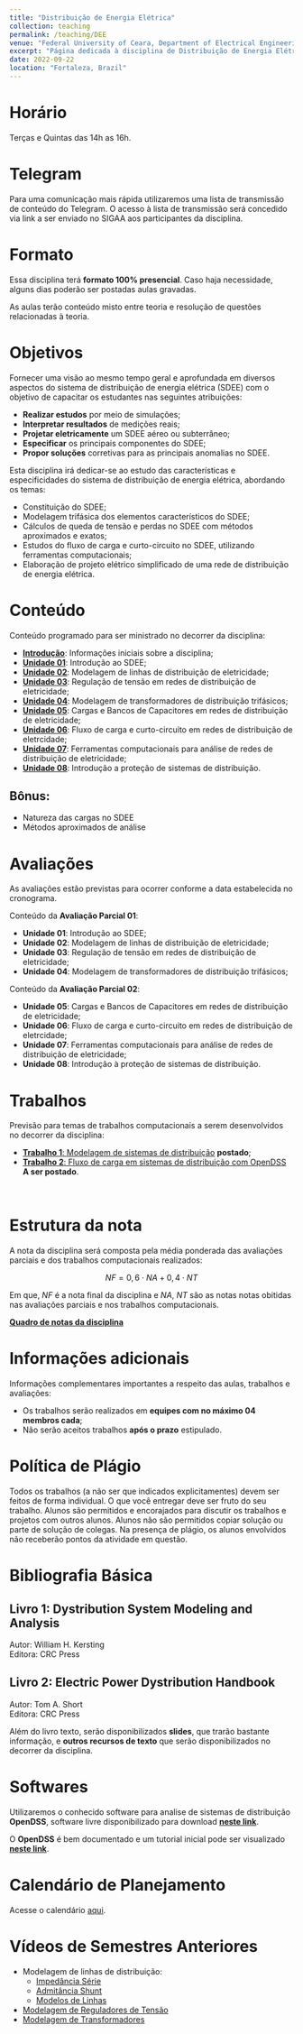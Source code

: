 ```yaml
---
title: "Distribuição de Energia Elétrica"
collection: teaching
permalink: /teaching/DEE
venue: "Federal University of Ceara, Department of Electrical Engineering"
excerpt: "Página dedicada à disciplina de Distribuição de Energia Elétrica"
date: 2022-09-22
location: "Fortaleza, Brazil"
---
```


# Horário

Terças e Quintas das 14h as 16h.

# Telegram

Para uma comunicação mais rápida utilizaremos uma lista de transmissão de conteúdo do Telegram. O acesso à lista de transmissão será concedido via link a ser enviado no SIGAA aos participantes da disciplina.

# Formato

Essa disciplina terá **formato 100% presencial**. Caso haja necessidade, alguns dias poderão ser postadas aulas gravadas.

As aulas terão conteúdo misto entre teoria e resolução de questões relacionadas à teoria.

# Objetivos

Fornecer uma visão ao mesmo tempo geral e aprofundada em diversos aspectos do sistema de distribuição de energia elétrica (SDEE) com o objetivo de capacitar os estudantes nas seguintes atribuições:
- **Realizar estudos** por meio de simulações;
- **Interpretar resultados** de medições reais;
- **Projetar eletricamente** um SDEE aéreo ou subterrâneo;
- **Especificar** os principais componentes do SDEE;
- **Propor soluções** corretivas para as principais anomalias no SDEE.

Esta disciplina irá dedicar-se ao estudo das características e especificidades do sistema de distribuição de energia elétrica, abordando os temas:
- Constituição do SDEE;
- Modelagem trifásica dos elementos característicos do SDEE;
- Cálculos de queda de tensão e perdas no SDEE com métodos aproximados e exatos;
- Estudos do fluxo de carga e curto-circuito no SDEE, utilizando ferramentas computacionais;
- Elaboração de projeto elétrico simplificado de uma rede de distribuição de energia elétrica.

# Conteúdo

Conteúdo programado para ser ministrado no decorrer da disciplina:
- [**Introdução**](/teaching/DEE/Introducao): Informações iniciais sobre a disciplina;
- [**Unidade 01**](/teaching/DEE/Unidade-01): Introdução ao SDEE;
- [**Unidade 02**](/teaching/DEE/Unidade-02): Modelagem de linhas de distribuição de eletricidade;
- [**Unidade 03**](/teaching/DEE/Unidade-03): Regulação de tensão em redes de distribuição de eletricidade;
- [**Unidade 04**](/teaching/DEE/Unidade-04): Modelagem de transformadores de distribuição trifásicos;
- [**Unidade 05**](/teaching/DEE/Unidade-05): Cargas e Bancos de Capacitores em redes de distribuição de eletricidade; 
- [**Unidade 06**](/teaching/DEE/Unidade-06): Fluxo de carga e curto-circuito em redes de distribuição de eletrcidade;
- [**Unidade 07**](/teaching/DEE/Unidade-07): Ferramentas computacionais para análise de redes de distribuição de eletricidade;
- [**Unidade 08**](/teaching/DEE/Unidade-08): Introdução a proteção de sistemas de distribuição.

## Bônus:
- Natureza das cargas no SDEE
- Métodos aproximados de análise

# Avaliações

As avaliações estão previstas para ocorrer conforme a data estabelecida no cronograma.

Conteúdo da **Avaliação Parcial 01**:
- **Unidade 01**: Introdução ao SDEE;
- **Unidade 02**: Modelagem de linhas de distribuição de eletricidade;
- **Unidade 03**: Regulação de tensão em redes de distribuição de eletricidade;
- **Unidade 04**: Modelagem de transformadores de distribuição trifásicos;

Conteúdo da **Avaliação Parcial 02**:
- **Unidade 05**: Cargas e Bancos de Capacitores em redes de distribuição de eletricidade; 
- **Unidade 06**: Fluxo de carga e curto-circuito em redes de distribuição de eletrcidade;
- **Unidade 07**: Ferramentas computacionais para análise de redes de distribuição de eletricidade;
- **Unidade 08**: Introdução à proteção de sistemas de distribuição.

# Trabalhos

Previsão para temas de trabalhos computacionais a serem desenvolvidos no decorrer da disciplina:
- [**Trabalho 1**: Modelagem de sistemas de distribuição](/teaching/DEE-2022-1/Trabalho-01) **postado**;
- [**Trabalho 2**: Fluxo de carga em sistemas de distribuição com OpenDSS](/teaching/DEE-2022-1/Trabalho-02) **A ser postado**.

<br>
<!-- [**Lista de divisão das equipes de trabalho**](/teaching/DEE-2021/Trabalho-01/Equipes) -->

# Estrutura da nota

A nota da disciplina será composta pela média ponderada das avaliações parciais e dos trabalhos computacionais realizados:

$$NF = 0,6 \cdot NA + 0,4 \cdot NT$$

Em que, $NF$ é a nota final da disciplina e $NA$, $NT$ são as notas notas obitidas nas avaliações parciais e nos trabalhos computacionais.

[**Quadro de notas da disciplina**](/teaching/DEE-2022-1/notas)

# Informações adicionais

Informações complementares importantes a respeito das aulas, trabalhos e avaliações:
- Os trabalhos serão realizados em **equipes com no máximo 04 membros cada**;
- Não serão aceitos trabalhos **após o prazo** estipulado.

# Política de Plágio

Todos os trabalhos (a não ser que indicados explicitamentes) devem ser feitos de forma individual. O que você entregar deve ser fruto do seu trabalho. Alunos são permitidos e encorajados para discutir os trabalhos e projetos com outros alunos. Alunos não são permitidos copiar solução ou parte de solução de colegas. Na presença de plágio, os alunos envolvidos não receberão pontos da atividade em questão.

# Bibliografia Básica


## Livro 1: Dystribution System Modeling and Analysis
Autor: William H. Kersting <br>
Editora: CRC Press <br>

## Livro 2: Electric Power Dystribution Handbook
Autor: Tom A. Short <br>
Editora: CRC Press <br>


Além do livro texto, serão disponibilizados **slides**, que trarão bastante informação, e **outros recursos de texto** que serão disponibilizados no decorrer da disciplina.

# Softwares

Utilizaremos o conhecido software para analise de sistemas de distribuição **OpenDSS**, software livre disponibilizado para download [**neste link**](https://sourceforge.net/projects/electricdss/).

O **OpenDSS** é bem documentado e um tutorial inicial pode ser visualizado [**neste link**](http://sourceforge.net/p/electricdss/code/HEAD/tree/trunk/Distrib/Doc/OpenDSSPrimer.pdf).

# Calendário de Planejamento

Acesse o calendário [aqui](https://drive.google.com/file/d/1fs3JpeUzd_0VlVCt_5HYGn1W9Y-NzEfv/view?usp=drivesdk).

# Vídeos de Semestres Anteriores
- Modelagem de linhas de distribuição:
    - [Impedância Série](https://drive.google.com/drive/folders/1coUzvw3b9cKnqgP-pVKJ25pZNJLIoq4_?usp=sharing)
    - [Admitância Shunt](https://drive.google.com/drive/folders/176P4AAe_QcHbeI0HXqxDAkitPLr0W2T8?usp=sharing)
    - [Modelos de Linhas](https://drive.google.com/drive/folders/1HJUdGJ3Z2dioXq8RZLwgqipSIlwax2aE?usp=sharing)
- [Modelagem de Reguladores de Tensão](https://drive.google.com/drive/folders/1YMsBClc5oAdJ_N3hFYdBVfYznLDod6x0?usp=sharing)
- [Modelagem de Transformadores](https://drive.google.com/drive/folders/1H3tmPrGJWro6__Fv_MdMCb66GDWTwzfp?usp=sharing)
